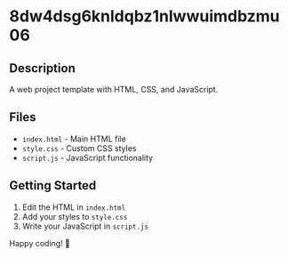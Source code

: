 # 8dw4dsg6knldqbz1nlwwuimdbzmu06

## Description
A web project template with HTML, CSS, and JavaScript.

## Files
- `index.html` - Main HTML file
- `style.css` - Custom CSS styles
- `script.js` - JavaScript functionality

## Getting Started
1. Edit the HTML in `index.html`
2. Add your styles to `style.css`
3. Write your JavaScript in `script.js`

Happy coding! 🚀